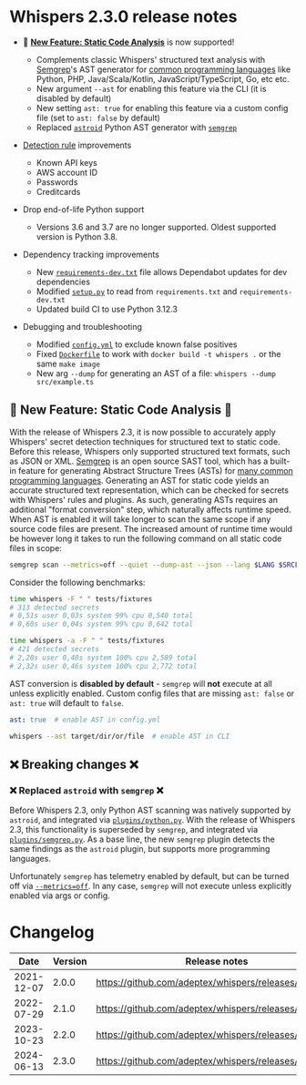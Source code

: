 # Whispers 2.3.0 release notes

* 💫 <u>**New Feature: Static Code Analysis**</u> is now supported!
    * Complements classic Whispers' structured text analysis with [Semgrep](https://semgrep.dev)'s AST generator for [common programming languages](https://semgrep.dev/docs/supported-languages) like Python, PHP, Java/Scala/Kotlin, JavaScript/TypeScript, Go, etc etc.
    * New argument `--ast` for enabling this feature via the CLI (it is disabled by default)
    * New setting `ast: true` for enabling this feature via a custom config file (set to `ast: false` by default)
    * Replaced [`astroid`](https://github.com/adeptex/whispers/blob/8f17f77e2199c55458ff125e3fb477a2a9349593/whispers/plugins/python.py) Python AST generator with [`semgrep`](https://github.com/adeptex/whispers/blob/master/whispers/plugins/semgrep.py)

* [Detection rule](https://github.com/adeptex/whispers/blob/master/whispers/rules) improvements
    * Known API keys
    * AWS account ID
    * Passwords
    * Creditcards

* Drop end-of-life Python support
    * Versions 3.6 and 3.7 are no longer supported. Oldest supported version is Python 3.8.

* Dependency tracking improvements
    * New [`requirements-dev.txt`](https://github.com/adeptex/whispers/blob/master/requirements-dev.txt) file allows Dependabot updates for dev dependencies
    * Modified [`setup.py`](https://github.com/adeptex/whispers/blob/master/setup.py) to read from `requirements.txt` and `requirements-dev.txt`
    * Updated build CI to use Python 3.12.3

* Debugging and troubleshooting
    * Modified [`config.yml`](https://github.com/adeptex/whispers/blob/master/whispers/config.yml) to exclude known false positives
    * Fixed [`Dockerfile`](https://github.com/adeptex/whispers/blob/master/Dockerfile) to work with `docker build -t whispers .` or the same `make image`
    * New arg `--dump` for generating an AST of a file: `whispers --dump src/example.ts`


## 💫 New Feature: Static Code Analysis 💫

With the release of Whispers 2.3, it is now possible to accurately apply Whispers' secret detection techniques for structured text to static code. Before this release, Whispers only supported structured text formats, such as JSON or XML. [Semgrep](https://semgrep.dev) is an open source SAST tool, which has a built-in feature for generating Abstract Structure Trees (ASTs) for [many common programming languages](https://semgrep.dev/docs/supported-languages). Generating an AST for static code yields an accurate structured text representation, which can be checked for secrets with Whispers' rules and plugins. As such, generating ASTs requires an additional "format conversion" step, which naturally affects runtime speed. When AST is enabled it will take longer to scan the same scope if any source code files are present. The increased amount of runtime time would be however long it takes to run the following command on all static code files in scope:

```sh
semgrep scan --metrics=off --quiet --dump-ast --json --lang $LANG $SRCFILE
```

Consider the following benchmarks:

```sh
time whispers -F " " tests/fixtures
# 313 detected secrets
# 0,51s user 0,03s system 99% cpu 0,540 total
# 0,60s user 0,04s system 99% cpu 0,642 total

time whispers -a -F " " tests/fixtures
# 421 detected secrets
# 2,20s user 0,40s system 100% cpu 2,589 total
# 2,32s user 0,46s system 100% cpu 2,772 total
```

AST conversion is **disabled by default** - `semgrep` will **not** execute at all unless explicitly enabled. Custom config files that are missing `ast: false` or `ast: true` will default to `false`.

```yaml
ast: true  # enable AST in config.yml
```

```sh
whispers --ast target/dir/or/file  # enable AST in CLI
```


## ❌ Breaking changes ❌

### ❌ Replaced `astroid` with `semgrep` ❌

Before Whispers 2.3, only Python AST scanning was natively supported by `astroid`, and integrated via [`plugins/python.py`](https://github.com/adeptex/whispers/blob/8f17f77e2199c55458ff125e3fb477a2a9349593/whispers/plugins/python.py). With the release of Whispers 2.3, this functionality is superseded by `semgrep`, and integrated via [`plugins/semgrep.py`](https://github.com/adeptex/whispers/blob/master/whispers/plugins/semgrep.py). As a base line, the new `semgrep` plugin detects the same findings as the `astroid` plugin, but supports more programming languages.

Unfortunately `semgrep` has telemetry enabled by default, but can be turned off via [`--metrics=off`](https://github.com/adeptex/whispers/blob/master/whispers/plugins/semgrep.py#L57). In any case, `semgrep` will not execute unless explicitly enabled via args or config.


# Changelog

|Date|Version|Release notes|
|---|---|---|
|2021-12-07|2.0.0|https://github.com/adeptex/whispers/releases/tag/2.0.0|
|2022-07-29|2.1.0|https://github.com/adeptex/whispers/releases/tag/2.1.0|
|2023-10-23|2.2.0|https://github.com/adeptex/whispers/releases/tag/2.2.0|
|2024-06-13|2.3.0|https://github.com/adeptex/whispers/releases/tag/2.3.0|
